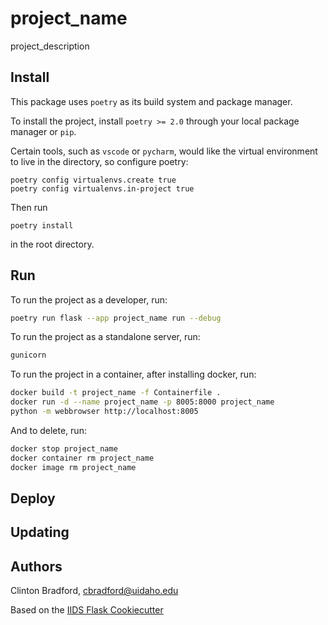 # project_name

project_description

## Install

This package uses `poetry` as its build system and package manager.

To install the project, install `poetry >= 2.0` through your local package manager or `pip`. 

Certain tools, such as `vscode` or `pycharm`, would like the virtual environment to live in the directory, so configure poetry:

```
poetry config virtualenvs.create true
poetry config virtualenvs.in-project true
```

Then run

```
poetry install
```

in the root directory.

## Run

To run the project as a developer, run:

```bash
poetry run flask --app project_name run --debug
```

To run the project as a standalone server, run:
```bash
gunicorn
```

To run the project in a container, after installing docker, run:
```bash
docker build -t project_name -f Containerfile .
docker run -d --name project_name -p 8005:8000 project_name
python -m webbrowser http://localhost:8005
```

And to delete, run:
```bash
docker stop project_name
docker container rm project_name
docker image rm project_name
```

## Deploy

## Updating

## Authors

Clinton Bradford, cbradford@uidaho.edu

Based on the [IIDS Flask Cookiecutter](https://github.com/northwest-knowledge-network/iids-flask-cookiecutter)